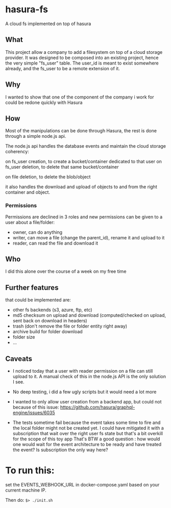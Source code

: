 # hasura-fs
A cloud fs implemented on top of hasura

## What

This project allow a company to add a filesystem on top of a cloud storage provider.
It was designed to be composed into an existing project, hence the very simple "fs\_user" table.
The user\_id is meant to exist somewhere already, and the fs\_user to be a remote extension of it.

## Why

I wanted to show that one of the component of the company i work for could be redone quickly with Hasura

## How

Most of the manipulations can be done through Hasura, the rest is done through a simple node.js api.

The node.js api handles the database events and maintain the cloud storage coherency:

on fs\_user creation, to create a bucket/container dedicated to that user
on fs\_user deletion, to delete that same bucket/container

on file deletion, to delete the blob/object

it also handles the download and upload of objects to and from the right container and object.

### Permissions

Permissions are declined in 3 roles and new permissions can be given to a user about a file/folder:
- owner, can do anything
- writer, can move a file (change the parent\_id), rename it and upload to it
- reader, can read the file and download it

## Who

I did this alone over the course of a week on my free time

## Further features

that could be implemented are:

- other fs backends (s3, azure, ftp, etc)
- md5 checksum on upload and download (computed/checked on upload, sent back on download in headers)
- trash (don't remove the file or folder entity right away)
- archive build for folder download
- folder size
- ...

## Caveats

- I noticed today that a user with reader permission on a file can still upload to it.
A manual check of this in the node.js API is the only solution I see.

- No deep testing, i did a few ugly scripts but it would need a lot more

- I wanted to only allow user creation from a backend app, but could not because of this issue: https://github.com/hasura/graphql-engine/issues/6035

- The tests sometime fail because the event takes some time to fire and the local folder might not be created yet. I could have mitigated it with a subscription that wait over the right user fs state but that's a bit overkill for the scope of this toy app
That's BTW a good question : how would one would wait for the event architecture to be ready and have treated the event? Is subscription the only way here?

# To run this:

set the EVENTS\_WEBHOOK\_URL in docker-compose.yaml based on your current machine IP.

Then do:
```$> ./init.sh```
